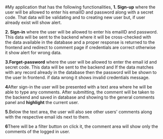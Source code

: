 #My application that has
the following functionalities,
**1. Sign-up** where the user will be allowed to enter his emailID and password along
with a secret code. That data will be validating and to creating new user but, if user already exist will show alert.

**2. Sign-in** where the user will be allowed to enter his emailID and password. This
data will be sent to the backend where it will be cross-checked with the data
available in the database and a proper response is returned to the frontend and redirect to comment page if credentials are correct otherwise it show alert for wrong data.

**3.Forget-password** where the user will be allowed to enter the email id and
secret code. This data will be sent to the backend and If the data matches with
any record already in the database then the password will be shown to the
user In frontend. if data wrong it shows invalid credentials message.

**4**After sign-in the user will be presented with a text area where he will be able to
type any comments. After submitting, the comment will be taken to the backend
and saved in database and showing to the general comments panel and **highlight** the current user.

**5**.Below the text area, the user will also see other users' comments along with
the respective email ids next to them.

**6**There will be a filter button on click it, the comment area will show only the
comments of the logged in user.
